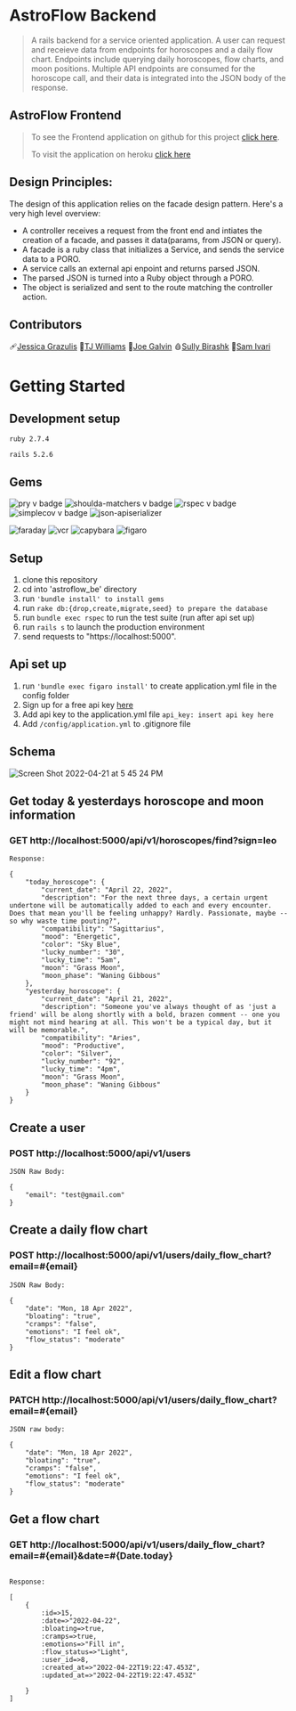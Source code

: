 # AstroFlow Backend

> A rails backend for a service oriented application. A user can request and receieve data from endpoints for horoscopes and a daily flow chart. Endpoints include querying daily horoscopes, flow charts, and moon positions. Multiple API endpoints are consumed for the horoscope call, and their data is integrated into the JSON body of the response. 

## AstroFlow Frontend

> To see the Frontend application on github for this project [click here](https://github.com/jwgalvin/astroflow_fe).
> 
> To visit the application on heroku [click here](https://astro-flow.herokuapp.com) 

## Design Principles: 
The design of this application relies on the facade design pattern. Here's a very high level overview: 
* A controller receives a request from the front end and intiates the creation of a facade, and passes it data(params, from JSON or query). 
* A facade is a ruby class that initializes a Service, and sends the service data to a PORO. 
* A service calls an external api enpoint and returns parsed JSON. 
* The parsed JSON is turned into a Ruby object through a PORO. 
* The object is serialized and sent to the route matching the controller action. 

## Contributors
🩹[Jessica Grazulis](https://github.com/jgrazulis)
🌚[TJ Williams](https://github.com/T-willjr)
🌝[Joe Galvin](https://github.com/jwgalvin)
🩸[Sully Birashk](https://github.com/SullyBirashk)
🔮[Sam Ivari](https://github.com/sam-ivari)

# Getting Started

## Development setup
```ruby 2.7.4```

```rails 5.2.6```

## Gems

![pry v badge](https://img.shields.io/gem/v/pry?color=blue&label=pry)
![shoulda-matchers v badge](https://img.shields.io/gem/v/shoulda-matchers?label=shoulda-matchers)
![rspec v badge](https://img.shields.io/gem/v/rspec?color=orange&label=rspec)
![simplecov v badge](https://img.shields.io/gem/v/simplecov?color=green&label=simplecov)
![json-apiserializer](https://img.shields.io/badge/json-apiserializer-blue)

![faraday](https://img.shields.io/badge/faraday-red)
![vcr](https://img.shields.io/badge/vcr-orange)
![capybara](https://img.shields.io/badge/capybara-green)
![figaro](https://img.shields.io/badge/figaro-blue)

## Setup

1. clone this repository 
2. cd into 'astroflow_be' directory 
3. run ```'bundle install' to install gems```
7. run ```rake db:{drop,create,migrate,seed} to prepare the database ```
8. run ```bundle exec rspec``` to run the test suite (run after api set up)
9. run ```rails s``` to launch the production environment
10. send requests to "https://localhost:5000". 

## Api set up 

1. run ```'bundle exec figaro install'``` to create application.yml file in the config folder
2. Sign up for a free api key [here](https://rapidapi.com/sameer.kumar/api/aztro/)
3. Add api key to the application.yml file ```api_key: insert api key here```
4. Add ```/config/application.yml``` to .gitignore file


## Schema


![Screen Shot 2022-04-21 at 5 45 24 PM](https://user-images.githubusercontent.com/89754305/164557393-f62a356b-e07f-422f-9ef2-a83aec5387ea.png)


## Get today & yesterdays horoscope and moon information

### GET  http://localhost:5000/api/v1/horoscopes/find?sign=leo
```
Response:

{
    "today_horoscope": {
        "current_date": "April 22, 2022",
        "description": "For the next three days, a certain urgent undertone will be automatically added to each and every encounter. Does that mean you'll be feeling unhappy? Hardly. Passionate, maybe -- so why waste time pouting?",
        "compatibility": "Sagittarius",
        "mood": "Energetic",
        "color": "Sky Blue",
        "lucky_number": "30",
        "lucky_time": "5am",
        "moon": "Grass Moon",
        "moon_phase": "Waning Gibbous"
    },
    "yesterday_horoscope": {
        "current_date": "April 21, 2022",
        "description": "Someone you've always thought of as 'just a friend' will be along shortly with a bold, brazen comment -- one you might not mind hearing at all. This won't be a typical day, but it will be memorable.",
        "compatibility": "Aries",
        "mood": "Productive",
        "color": "Silver",
        "lucky_number": "92",
        "lucky_time": "4pm",
        "moon": "Grass Moon",
        "moon_phase": "Waning Gibbous"
    }
}

```

## Create a user  

### POST http://localhost:5000/api/v1/users
```
JSON Raw Body: 

{ 
    "email": "test@gmail.com"
}

```
## Create a daily flow chart 

### POST http://localhost:5000/api/v1/users/daily_flow_chart?email=#{email}
```
JSON Raw Body: 

{ 
    "date": "Mon, 18 Apr 2022",
    "bloating": "true",
    "cramps": "false",
    "emotions": "I feel ok",
    "flow_status": "moderate"
}

```
## Edit a flow chart 

### PATCH http://localhost:5000/api/v1/users/daily_flow_chart?email=#{email}

```
JSON raw body:

{ 
    "date": "Mon, 18 Apr 2022",
    "bloating": "true",
    "cramps": "false",
    "emotions": "I feel ok",
    "flow_status": "moderate"
}
```

## Get a flow chart

### GET http://localhost:5000/api/v1/users/daily_flow_chart?email=#{email}&date=#{Date.today}
```

Response:

[
    {
        :id=>15,
        :date=>"2022-04-22",
        :bloating=>true,
        :cramps=>true,
        :emotions=>"Fill in",
        :flow_status=>"Light",
        :user_id=>8,
        :created_at=>"2022-04-22T19:22:47.453Z",
        :updated_at=>"2022-04-22T19:22:47.453Z"
 
    }
]

```

